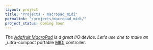 ```yaml
---
layout: project
title: "Projects - macropad_midi"
permalink: "/projects/macropad_midi/"
project_status: Coming Soon
---
```


_The [Adafruit MacroPad][macropad] is a great I/O device. Let's use one to make an_
_ultra-compact portable [MIDI][midi] controller.

[macropad]: <https://www.adafruit.com/product/5128>
[midi]: <https://en.wikipedia.org/wiki/MIDI>

